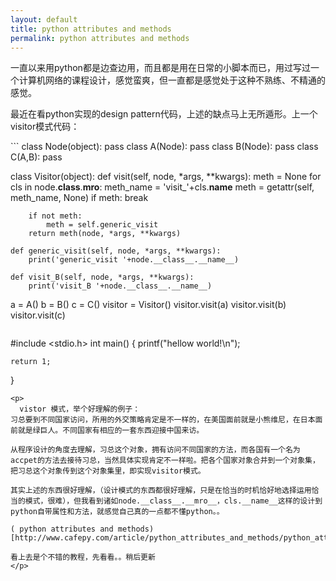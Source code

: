 ```yaml
---
layout: default
title: python attributes and methods
permalink: python attributes and methods
---
```

<p>
一直以来用python都是边查边用，而且都是用在日常的小脚本而已，用过写过一个计算机网络的课程设计，感觉蛮爽，但一直都是感觉处于这种不熟练、不精通的感觉。

最近在看python实现的design pattern代码，上述的缺点马上无所遁形。上一个visitor模式代码：
</P>
```
class Node(object): pass
class A(Node): pass
class B(Node): pass
class C(A,B): pass

class Visitor(object):
    def visit(self, node, *args, **kwargs):
        meth = None
        for cls in node.__class__.__mro__:
            meth_name = 'visit_'+cls.__name__
            meth = getattr(self, meth_name, None)
            if meth:
                break

        if not meth:
            meth = self.generic_visit
        return meth(node, *args, **kwargs)

    def generic_visit(self, node, *args, **kwargs):
        print('generic_visit '+node.__class__.__name__)

    def visit_B(self, node, *args, **kwargs):
        print('visit_B '+node.__class__.__name__)
        



a = A()
b = B()
c = C()
visitor = Visitor()
visitor.visit(a)
visitor.visit(b)
visitor.visit(c)
```
``` 
#include <stdio.h>
int main()
{
    printf("hellow world!\n");
 
    return 1;
}
```
<p>
  vistor 模式，举个好理解的例子：
习总要到不同国家访问，所用的外交策略肯定是不一样的，在美国面前就是小熊维尼，在日本面前就是绿巨人。不同国家有相应的一套东西迎接中国来访。
                                                                                                                                           从程序设计的角度去理解，习总这个对象，拥有访问不同国家的方法，而各国有一个名为accpet的方法去接待习总，当然具体实现肯定不一样啦。把各个国家对象合并到一个对象集，把习总这个对象传到这个对象集里，即实现visitor模式。
 
其实上述的东西很好理解，（设计模式的东西都很好理解，只是在恰当的时机恰好地选择运用恰当的模式，很难），但我看到诸如node.__class__.__mro__，cls.__name__这样的设计到python自带属性和方法，就感觉自己真的一点都不懂python。。

( python attributes and methods)[http://www.cafepy.com/article/python_attributes_and_methods/python_attributes_and_methods.html]

看上去是个不错的教程，先看看。。稍后更新
</p>
